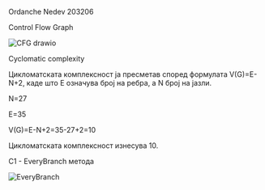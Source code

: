 Ordanche Nedev 203206






Control Flow Graph


![CFG drawio](https://github.com/OrdancheNedev/SI_2023_lab2_203206/assets/127043099/8f6463c0-f2ae-4319-aacb-14a1bcdb9830)



Cyclomatic complexity 

Цикломатската комплексност ја пресметав според формулата V(G)=E-N+2, каде што E означува број на ребра, а N број на јазли.

N=27

E=35

V(G)=E-N+2=35-27+2=10 

Цикломатската комплексност изнесува 10.

C1 - EveryBranch метода

![EveryBranch](https://github.com/OrdancheNedev/SI_2023_lab2_203206/assets/127043099/73717d9c-dade-417d-b894-e1b1dd43a2c0)



